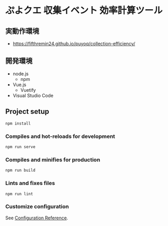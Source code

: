 # ぷよクエ 収集イベント 効率計算ツール

## 実動作環境

* https://fifthremin24.github.io/puyoq/collection-efficiency/

## 開発環境

* node.js
  * npm
* Vue.js
  * Vuetify
* Visual Studio Code

## Project setup
```
npm install
```

### Compiles and hot-reloads for development
```
npm run serve
```

### Compiles and minifies for production
```
npm run build
```

### Lints and fixes files
```
npm run lint
```

### Customize configuration
See [Configuration Reference](https://cli.vuejs.org/config/).
